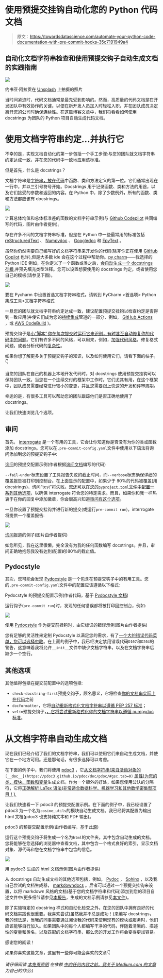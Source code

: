 # 使用预提交挂钩自动化您的 Python 代码文档

> 原文：<https://towardsdatascience.com/automate-your-python-code-documentation-with-pre-commit-hooks-35c7191949a4>

## 自动化文档字符串检查和使用预提交钩子自动生成文档的实践指南

![](img/e11fa8466fd341772d1817f57a9ab608.png)

约书亚·阿拉贡在 [Unsplash](https://unsplash.com?utm_source=medium&utm_medium=referral) 上拍摄的照片

当时间紧迫时，代码文档通常是最先受到影响的。然而，高质量的代码文档是在开发团队中有效协作的关键，以便在新开发人员加入时轻松入职，并在团队成员决定离开您的公司时确保连续性。在这篇博客文章中，我们将看看如何使用 docstrings 为团队的 Python 项目自动生成代码文档。

# 使用文档字符串约定…并执行它

不幸的是，实现文档自动化的第一步包括一个手工步骤:与您的团队就文档字符串约定达成一致，并在您的代码中一致地应用该标准。

但是首先，什么是 docstrings？

文档字符串是[字符串，放在代码](https://peps.python.org/pep-0257/)中函数、类和方法定义的第一位。它们通常出现在一行中，并以三引号符号开始。Docstrings 用于记录函数、类和方法的用途，以及它们接受的参数和返回的内容。在 Python 中，除了少数例外，所有的函数、类和方法都应该有 docstrings。

![](img/9e2c9820e9ad3c549abafa35d740fc2d.png)

计算总体均值和总体标准差的函数的文档字符串示例(与 [Github Codepilot](https://copilot.github.com) 共同编写的代码，图片由作者提供)。

存在许多不同的文档字符串标准，但是在 Python 中一些最常用的标准包括 [reStructuredText](https://peps.python.org/pep-0287/) 、 [Numpydoc](https://numpydoc.readthedocs.io/en/latest/format.html) 、 [Googledoc](https://google.github.io/styleguide/pyguide.html) 和 [EpyText](http://epydoc.sourceforge.net/manual-epytext.html) 。

虽然你仍然需要自己编写好的文档字符串来开发你的代码(除非你正在使用 [GitHub Copilot](https://copilot.github.com) 也许),但是大多数 ide 会在这个过程中帮助你。[py charm](https://www.jetbrains.com/pycharm/)——我选择的 Python IDE 例如，在你定义了一个函数或类之后，[会自动生成一个 docstrings 存根](https://www.jetbrains.com/help/pycharm/using-docstrings-to-specify-types.html),并预先填充类型注释。您可以设置想要使用的 docstrings 约定，或者使用您自己的模板(请参见下图)。

![](img/d86c5b4fdf3e1c37c6a81be44fca2ec0.png)

要在 Pycharm 中设置首选文档字符串格式，请转到 PyCharm >首选项> Python 集成工具>文档字符串格式

一旦您的团队就文档字符串约定达成一致，建议配置预提交挂钩以检查约定是否得到一致应用(并使它们成为您的[持续集成](https://www.atlassian.com/continuous-delivery/continuous-integration)管道的一部分，例如， [GitHub Actions](https://github.com/features/actions) ，或 [AWS CodeBuild](https://aws.amazon.com/codebuild/) )。

预提交钩子是[小“脚本”,你在每次提交时运行它来识别，有时甚至自动修复你的代码中的问题](https://pre-commit.com)。它们有许多不同的风格，可以用来，例如，[加强代码风格](https://python.plainenglish.io/how-to-improve-your-python-code-style-with-pre-commit-hooks-e7fe3fd43bfa)，修复格式问题，或者分析代码的[复杂性](/simplify-your-python-code-automating-code-complexity-analysis-with-wily-5c1e90c9a485)。

如果你想了解更多关于预提交钩子的知识，以及如何使用它们，请看下面的帖子。👇

[](https://python.plainenglish.io/how-to-improve-your-python-code-style-with-pre-commit-hooks-e7fe3fd43bfa)  

当您的团队在自己的机器上本地开发代码时，对 docstrings 使用预提交挂钩可以保持团队一致。当您在一个连续交付的框架中工作时，它们尤其有用，在这个框架中，团队成员需要经常进行较小的变更，并且您需要跟上快速的开发和评审周期。

幸运的是，有很多工具可以帮助您的团队跟踪他们是否正确地使用了 docstrings。

让我们快速浏览几个选项。

## 审问

首先， [interrogate](https://interrogate.readthedocs.io/en/latest/index.html?highlight=pre-commit) 是一个有用的工具，它会让你知道你是否没有为你的类或函数添加 docstrings。您可以在`.pre-commit-config.yaml`文件中使用以下语法将询问添加到您的预提交钩子中:

[询问](https://interrogate.readthedocs.io/en/latest/)的预提交配置示例(作者根据[询问文档](https://interrogate.readthedocs.io/en/latest/index.html?highlight=pre-commit)编写的代码)

`--fail-under`标志设置了工具报告失败的截止时间，而`--verbose`标志确保详细的覆盖报告被打印到控制台。在上面显示的配置中，如果少于 80%的代码被覆盖(用 docstrings)，询问“test”将失败。[您还可以在您的`pyproject.toml`文件中配置一系列其他选项](https://interrogate.readthedocs.io/en/latest/index.html?highlight=pre-commit)，以确保 interrogate 符合您的特定需求。而且，如果你和我一样热衷于在你的回复中添加徽章，你会很高兴知道[审问有这个选项](https://interrogate.readthedocs.io/en/latest/#badge-options)。

一旦你设置了预提交挂钩并进行新的提交(或运行`pre-commit run`)，interrogate 将提供一个覆盖报告:

![](img/16340a86ad6b4fc7f834c43f77d2010c.png)

[询问](https://interrogate.readthedocs.io/en/latest/)报道的例子(图片由作者提供)

如您所见，我在这里很懒，完全没有为我的任何函数编写 docstrings。并且，审问正确地抱怨我没有达到(配置的)80%的截止值。

## Pydocstyle

其次，您可能会发现 [Pydocstyle](http://www.pydocstyle.org/en/stable/) 是一个包含在预提交钩子中的有用工具。您的`.pre-commit-config.yaml`文件中的配置应该遵循以下格式:

Pydocstyle 的预提交配置示例(作者代码，基于 [Pydocstyle 文档](http://www.pydocstyle.org/en/stable/usage.html#usage-with-the-pre-commit-git-hooks-framework))

运行钩子(`pre-commit run`)时，发现的任何错误都将被打印回控制台，例如:

![](img/13b8f635466b887686db73976d0f7b0e.png)

使用 [Pydocstyle](http://www.pydocstyle.org/en/stable/) 作为提交前挂钩时，由它标识的错误示例(图片由作者提供)

您有足够的灵活性来定制 Pydocstyle 以满足您的需求，有了[一个大的错误代码菜单，您可以选择忽略](http://www.pydocstyle.org/en/stable/error_codes.html)。在上面的例子中，我已经决定禁用错误代码`D107`和`D204`的警告，这意味着我将允许`__init__`文件中缺少文档字符串，以及在文档字符串后缺少一个空行。

## 其他选项

其他值得包括在提交前配置中的选项包括:

*   `check-docstring-first`预提交钩子，顾名思义，它将检查[你的文档串实际上在代码](https://pre-commit.com/hooks.html)之前
*   `docformatter`，它将[自动重新格式化文档字符串以遵循 PEP 257 标准](https://github.com/PyCQA/docformatter)；
*   `velin`预提交钩子，[，它将尝试重新格式化你的文档字符串以遵循 numpydoc 标准](https://github.com/Carreau/velin)。

# 从文档字符串自动生成文档

现在我们已经介绍了我们的文档字符串，我们可以使用它们来自动生成文档，并使它在一个地方可用。还是那句话，有很多选择可以考虑。

在下面的例子中，我们将使用 [pdoc3](https://pdoc3.github.io/pdoc/doc/pdoc/#gsc.tab=0) ，它[从文档字符串(来自活动对象的](https://pdoc3.github.io/pdoc/doc/pdoc/#gsc.tab=0) `[__doc__](https://pdoc3.github.io/pdoc/doc/pdoc/#gsc.tab=0)` [属性)为您的类、模块、函数和变量](https://pdoc3.github.io/pdoc/doc/pdoc/#gsc.tab=0)生成文档。作为一个额外的好处，如果您使用公认的分隔符，它将[正确解析 LaTex 语法(非常适合数据科学、机器学习和其他数学密集型项目！).](https://pdoc3.github.io/pdoc/doc/pdoc/#gsc.tab=0)

让我们快速看一下 pdoc3 的预提交配置示例。在下面的例子中，我已经设置了 pdoc3 为一个名为`cosine_utils`的模块自动生成文档。我已经将其配置为输出 html 文档(pdoc3 也支持纯文本和 PDF 输出)。

pdoc3 的预提交配置示例(由作者编写，基于此[源](https://github.com/pdoc3/pdoc/issues/313))

运行这个预提交钩子将生成一个名为`html`的文件夹，其中包含自动生成的文档。您将能够在您选择的浏览器中查看文档，其中包含一个格式良好的索引，显示文档对象、源代码和您在文档字符串中包含的信息。

![](img/e3321b6ca3e70ee328e332305de07bd1.png)

用 pydoc3 生成的 html 文档示例(图片由作者提供)

从 docstrings 自动生成文档的其他选项包括，例如， [Pydoc](https://docs.python.org/3/library/pydoc.html) ， [Sphinx](https://docs.readthedocs.io/en/stable/intro/getting-started-with-sphinx.html) ，以及我自己尝试的文档生成器， [markdowndocs](https://github.com/ngoet/markdowndocs) 。后者可以通过一个预提交挂钩来设置，以将 markdown 风格的文档(基于您的文档字符串和代码)添加到您的项目自述文件中(更多细节请参见[本报告](https://github.com/ngoet/markdowndocs)，生成的文档示例请参见[本文件](https://github.com/ngoet/markdowndocs/blob/main/examples/code_documentation.md#setupparser))。

除了实施特定的 docstring 样式和自动化检查之外，在您的团队中拥有良好的代码文档实践也很重要。我喜欢尝试(虽然我并不总是成功！)来编写 docstrings，我的想法是，当我的同事需要通过阅读我的代码来使用现有的模块或服务时，他们应该能够自行加入。如果团队中的每个人都编写干净的代码，伴随着清晰的、描述性的变量和类名，以及匹配的文档字符串，那么您的开发工作将会变得更加容易。

感谢您的阅读！

[](https://medium.com/@ndgoet/membership)  

如果你喜欢这篇文章，这里有一些你可能会喜欢的文章👇

[](https://python.plainenglish.io/how-to-improve-your-python-code-style-with-pre-commit-hooks-e7fe3fd43bfa)  [](/automating-unit-tests-in-python-with-hypothesis-d53affdc1eba)  [](/automating-version-tags-and-changelogs-for-your-python-projects-6c46b68c7139)  

*请仔细阅读* [*本免责声明*](/@ndgoet/disclaimer-5ad928afc841) *在依赖* [*中的任何内容之前，我关于 Medium.com 的文章*](https://towardsdatascience.com/@ndgoet) *为自己的作品:)*